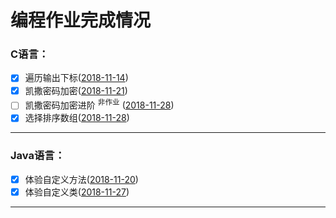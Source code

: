 # 编程作业完成情况

### C语言：
 - [X] 遍历输出下标([2018-11-14](https://github.com/iPlanC/IoT-1801-Homework/blob/master/C/2018%2011%2014))
 - [X] 凯撒密码加密([2018-11-21](https://github.com/iPlanC/IoT-1801-Homework/tree/master/C/2018%2011%2021))
 - [ ] 凯撒密码加密进阶 <sup>非作业</sup> ([2018-11-28](https://github.com/iPlanC/IoT-1801-Homework/tree/master/C/2018%2011%2028))
 - [X] 选择排序数组([2018-11-28](https://github.com/iPlanC/IoT-1801-Homework/tree/master/C/2018%2011%2028))

------

### Java语言：
 - [X] 体验自定义方法([2018-11-20](https://github.com/iPlanC/IoT-1801-Homework/blob/master/Java/2018%2011%2020))
 - [X] 体验自定义类([2018-11-27](https://github.com/iPlanC/IoT-1801-Homework/tree/master/Java/2018%2011%2027))
------
